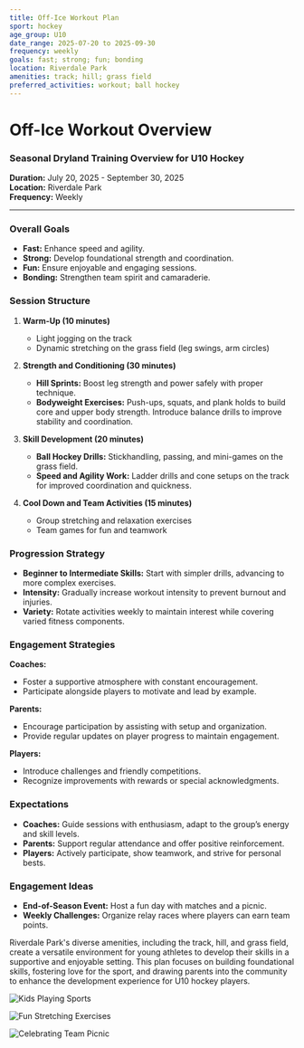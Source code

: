 ```yaml
---
title: Off-Ice Workout Plan
sport: hockey
age_group: U10
date_range: 2025-07-20 to 2025-09-30
frequency: weekly
goals: fast; strong; fun; bonding
location: Riverdale Park
amenities: track; hill; grass field
preferred_activities: workout; ball hockey
---
```


# Off-Ice Workout Overview

### Seasonal Dryland Training Overview for U10 Hockey

**Duration:** July 20, 2025 - September 30, 2025  
**Location:** Riverdale Park  
**Frequency:** Weekly

---

### Overall Goals
- **Fast:** Enhance speed and agility.
- **Strong:** Develop foundational strength and coordination.
- **Fun:** Ensure enjoyable and engaging sessions.
- **Bonding:** Strengthen team spirit and camaraderie.

### Session Structure
1. **Warm-Up (10 minutes)**
   - Light jogging on the track
   - Dynamic stretching on the grass field (leg swings, arm circles)

2. **Strength and Conditioning (30 minutes)**
   - **Hill Sprints:** Boost leg strength and power safely with proper technique.
   - **Bodyweight Exercises:** Push-ups, squats, and plank holds to build core and upper body strength. Introduce balance drills to improve stability and coordination.

3. **Skill Development (20 minutes)**
   - **Ball Hockey Drills:** Stickhandling, passing, and mini-games on the grass field.
   - **Speed and Agility Work:** Ladder drills and cone setups on the track for improved coordination and quickness.

4. **Cool Down and Team Activities (15 minutes)**
   - Group stretching and relaxation exercises
   - Team games for fun and teamwork

### Progression Strategy
- **Beginner to Intermediate Skills:** Start with simpler drills, advancing to more complex exercises.
- **Intensity:** Gradually increase workout intensity to prevent burnout and injuries.
- **Variety:** Rotate activities weekly to maintain interest while covering varied fitness components.

### Engagement Strategies

**Coaches:**  
- Foster a supportive atmosphere with constant encouragement.  
- Participate alongside players to motivate and lead by example.

**Parents:**  
- Encourage participation by assisting with setup and organization.  
- Provide regular updates on player progress to maintain engagement.  

**Players:**  
- Introduce challenges and friendly competitions.  
- Recognize improvements with rewards or special acknowledgments.

### Expectations
- **Coaches:** Guide sessions with enthusiasm, adapt to the group’s energy and skill levels.
- **Parents:** Support regular attendance and offer positive reinforcement.
- **Players:** Actively participate, show teamwork, and strive for personal bests.

### Engagement Ideas
- **End-of-Season Event:** Host a fun day with matches and a picnic.
- **Weekly Challenges:** Organize relay races where players can earn team points.

Riverdale Park's diverse amenities, including the track, hill, and grass field, create a versatile environment for young athletes to develop their skills in a supportive and enjoyable setting. This plan focuses on building foundational skills, fostering love for the sport, and drawing parents into the community to enhance the development experience for U10 hockey players.

![Kids Playing Sports](https://cdn.openai.com/pricing/images/coach_kids_activity_park.png)

![Fun Stretching Exercises](https://cdn.openai.com/pricing/images/kids_stretching_balancing_activities.png)

![Celebrating Team Picnic](https://cdn.openai.com/pricing/images/kids_coach_picnic_celebration.png)